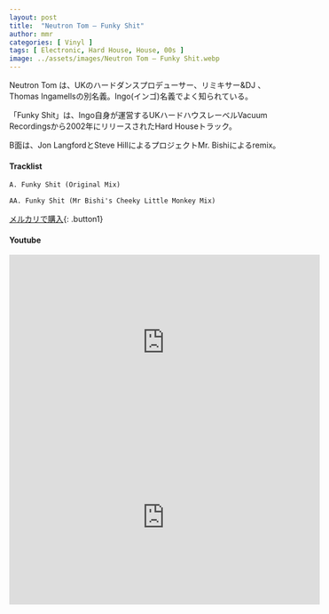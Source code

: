 ```yaml
---
layout: post
title:  "Neutron Tom – Funky Shit"
author: mmr
categories: [ Vinyl ]
tags: [ Electronic, Hard House, House, 00s ]
image: ../assets/images/Neutron Tom – Funky Shit.webp
---
```


Neutron Tom は、UKのハードダンスプロデューサー、リミキサー&DJ 、Thomas Ingamellsの別名義。Ingo(インゴ)名義でよく知られている。

「Funky Shit」は、Ingo自身が運営するUKハードハウスレーベルVacuum Recordingsから2002年にリリースされたHard Houseトラック。

B面は、Jon LangfordとSteve HillによるプロジェクトMr. Bishiによるremix。

#### Tracklist
```md
A. Funky Shit (Original Mix)

AA. Funky Shit (Mr Bishi's Cheeky Little Monkey Mix)
```

[メルカリで購入](https://jp.mercari.com/item/m83828733332?afid=6142608987){: .button1}

#### Youtube
<iframe width="560" height="315" src="https://www.youtube.com/embed/1CltlK8XzaY?si=x5ragycTlZVdOT9s" title="YouTube video player" frameborder="0" allow="accelerometer; autoplay; clipboard-write; encrypted-media; gyroscope; picture-in-picture; web-share" referrerpolicy="strict-origin-when-cross-origin" allowfullscreen></iframe>

<iframe width="560" height="315" src="https://www.youtube.com/embed/qDd3YjNrJXs?si=xy0iafRx7wWsZpPV" title="YouTube video player" frameborder="0" allow="accelerometer; autoplay; clipboard-write; encrypted-media; gyroscope; picture-in-picture; web-share" referrerpolicy="strict-origin-when-cross-origin" allowfullscreen></iframe>